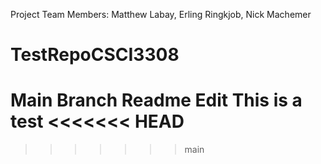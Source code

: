 
Project Team Members: Matthew Labay, Erling Ringkjob, Nick Machemer
# TestRepoCSCI3308
Main Branch Readme Edit
   This is a test
<<<<<<< HEAD
=======
>>>>>>> main
